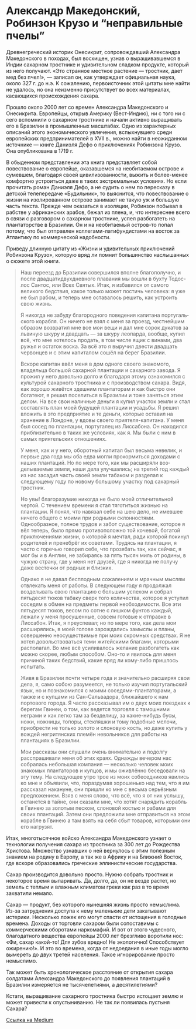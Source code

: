 # Александр Македонский, Робинзон Крузо и “неправильные пчелы”

Древнегреческий историк Онесикрит, сопровождавший Александра Македонского в походах, был восхищен, узнав о выращивавшемся в Индии сахарном тростнике и удивительном сладком продукте, который из него получают. «Это странное местное растение — тростник, дает мед без пчел!», — записал он, как утверждает официальная наука, около 327 г. до н.э. К сожалению, первоисточник этой цитаты мне найти не удалось, но она неизменно присутствует во всех материалах, касающихся происхождения сахара.

Прошло около 2000 лет со времен Александра Македонского и Онесикрита. Европейцы, открыв Америку (Вест-Индию), ни с того ни с сего вспомнили о сахарном тростнике и начали активно выращивать его в Бразилии в промышленных масштабах. Одно из характерных описаний этого экономического увлечения, вспыхнувшего среди европейских предпринимателей в XVII в., можно найти в неожиданном источнике — книге Даниэля Дефо о приключениях Робинзона Крузо. Она опубликована в 1719 г.

В обыденном представлении эта книга представляет собой повествование о европейце, оказавшемся на необитаемом острове и сумевшем, благодаря своей цивилизованности, выжить и более-менее комфортно устроиться даже в таких экстремальных условиях. Но если прочитать  роман Даниэля Дефо, а не судить о нем по пересказу в детской телепередаче «Будильник», то выяснится, что повествование о жизни на изолированном острове занимает не такую уж и большую часть текста. Прежде чем оказаться в изоляции, Робинзон побывал в рабстве у африканских арабов, бежал из плена, и, что интереснее всего в связи с разговором о сахарном тростнике, успел разбогатеть на плантаторстве в Бразилии. Он и на необитаемый остров-то попал потому, что был отправлен коллегами-латифундистами на восток за Атлантику по коммерческой надобности.

Приведу длинную цитату из «Жизни и удивительных приключений Робинзона Крузо», которую вряд ли помнит большинство наслышанных о сюжете этой книги.

> Наш переезд до Бразилии совершился вполне благополучно, и после двадцатидвухдневного плавания мы вошли в бухту Тодос-лос Сантос, или Всех Святых. Итак, я избавился от самого великого бедствия, какое только может постичь человека: я уже не был рабом, и теперь мне оста­валось решить, как устроить свою жизнь. 
> 
> Я никогда не забуду благородного поведения капитана португаль­ского корабля. Он ничего не взял с меня за проезд, честнейшим образом возвратил мне все мои вещи и дал мне сорок дукатов за львиную шкуру и двадцать — за шкуру леопарда, вообще, купил всё, что мне хотелось продать, в том числе ящик с винами, два ружья и остаток воска. За всё это я выручил двести двадцать червонцев и с этим капиталом сошёл на берег Бразилии. 
> 
> Вскоре капитан ввёл меня в дом одного своего знакомого, владельца большой сахарной плантации и сахарного завода. Я прожил у него довольно долго и благодаря этому ознакомился с культурой сахарного тростника и с производством сахара. Видя, как хорошо живётся здешним плантаторам и как быстро они богатеют, я решил поселиться в Бразилии и тоже заняться этим делом. На все свои наличные деньги я купил участок земли и стал составлять план моей будущей плантации и усадьбы. Я решил вложить в это предприятие и те деньги, которые оста­вил на хранение в Лондоне, у вдовы своего приятеля-капитана. У меня был сосед по плантации, португалец из Лиссабона. Он нахо­дился приблизительно в таких же условиях, как я. Мы были с ним в самых приятельских отношениях. 
> 
> У меня, как и у него, оборотный капитал был весьма невелик, и первые два года мы оба едва могли прокормиться доходами с наших плантаций. Но по мере того, как мы расширяли воз­делываемые земли, наши дела улучшались; на третий год каждый из нас засадил часть своей земли табаком и разделал к следующему году по новому большому участку под сахарный тростник. 
> 
> Но увы! благоразумие никогда не было моей отличительной чертой. С течением времени я стал тяготиться жизнью на плантации. Я понял, что навязал себе на шею дело, не имевшее ничего общего с моими при­ родными склонностями. Однообразное, полное трудов и забот существо­вание, которое я вёл теперь, было прямо противоположно той кочевой, богатой приключениями жизни, о которой я мечтал, ради которой покинул родителей и пренебрёг их советами. Трудясь на плантации, я часто с горечью говорил себе, что прозябать так, как сейчас, я мог бы и в Англии, не забираясь за пять тысяч миль от родины, в чужую страну, где у меня нет друзей, где я никогда не получу даже весточки от родных и близких. 
> 
> Однако я не давал бесплодным сожалениям и мрачным мыслям отвле­кать меня от работы. В следующем году я продолжал возделывать свою плантацию с большим успехом и собрал пятьдесят тюков табаку сверх того количества, которое я уступил соседям в обмен на предметы первой необходимости. Все эти пятьдесят тюков, весом по сотне с лишком фунтов каждый, лежали у меня просушенные, совсем готовые к отправке в Лиссабон. Итак, я преуспевал; но по мере того, как дела мои расширя­лись, в моей голове зарождались замыслы и планы, совершенно неосуще­ствимые при моих скромных средствах. Я не хотел довольствоваться теми житейскими благами, которыми располагал. Во мне всё усиливалось желание разбогатеть как можно скорее, любым способом. Оно-то и яви­лось для меня причиной таких бедствий, какие вряд ли кому-либо при­шлось испытать. 
> 
> Живя в Бразилии почти четыре года и значительно расширяя свои дела, я, само собою разумеется, не только изучил португальский язык, но и познакомился с моими соседями-плантаторами, а также и с купцами из Сан-Сальвадора, ближайшего к нам портового города. Я часто расска­зывал им о двух моих поездках к берегам Гвинеи, о том, как ведется торговля с тамошними неграми и как легко там за безделицу, за какие-нибудь бусы, ножи, ножницы, топоры, стекляшки и тому подобные мелочи, приобрести не только золото и слоновую кость, но даже купить у вождей негритянских племён невольников для работы на плантациях в Бразилии. 
> 
> Мои рассказы они слушали очень внимательно и подолгу расспраши­вали меня об этих краях. Однажды вечером нас собралась небольшая компания — несколько человек моих знакомых плантаторов и купцов, и мы оживлённо беседовали на эту тему. На следующее утро трое из моих собеседников явились ко мне и объявили, что, пораздумав хорошенько над тем, что я им рассказал накануне, они пришли ко мне с весьма серьёзным предложением. Взяв с меня слово, что всё, что я от них услышу, останется в тайне, они сказали мне, что хотят снарядить корабль в Гвинею за золотым песком, слоновой костью и рабами для своих план­таций. Затем они предложили мне отправиться на этом корабле в Гвинею а там взять на себя сбыт товаров, которыми они его нагрузят.

Итак, многотысячное войско Александра Македонского узнает о технологии получения сахара из тростника за 300 лет до Рождества Христова. Множество узнавших о ней вернулось с этим полезным знанием на родину в Европу, а так же в Африку и на Ближний Восток, где вскоре образовались греческие эллинистические государства.

Сахар производится довольно просто. Нужно собрать тростник и некоторое время выпаривать. Да, долго, да, он не везде растет, но земель с теплым и влажным климатом греки как раз в то время захватили немало.

Сахар — продукт, без которого нынешняя жизнь просто немыслима. Из-за затруднения доступа к нему маленькие дети закатывают истерики. Несколько ложек его могут спасти от истощения в голодные времена. Доходы от торговли сахаром были сопоставимы с коммерческими оборотами наркомафий. И вот от этого чудесного, благодатного вещества европейцы 2000 лет брезгливо воротили нос: «Фи, сахар какой-то! Для зубов вредно! Не экологично! Способствует ожирению!». И это во времена, когда от недоедания в иные годы могло вымереть до двух третей населения. Такое игнорирование просто немыслимо.

Так может быть хронологическое расстояние от открытия сахара солдатами Александра Македонского до появления плантаций в Бразилии измеряется не тысячелетиями, а десятилетиями?

Кстати, выращивание сахарного тростника быстро истощает землю и может привести к опустыниванию. Не так ли появилась пустыня Сахара?

[Ссылка на Medium](https://yababay.medium.com/%D0%B0%D0%BB%D0%B5%D0%BA%D1%81%D0%B0%D0%BD%D0%B4%D1%80-%D0%BC%D0%B0%D0%BA%D0%B5%D0%B4%D0%BE%D0%BD%D1%81%D0%BA%D0%B8%D0%B9-%D1%80%D0%BE%D0%B1%D0%B8%D0%BD%D0%B7%D0%BE%D0%BD-%D0%BA%D1%80%D1%83%D0%B7%D0%BE-%D0%B8-%D0%BD%D0%B5%D0%BF%D1%80%D0%B0%D0%B2%D0%B8%D0%BB%D1%8C%D0%BD%D1%8B%D0%B5-%D0%BF%D1%87%D0%B5%D0%BB%D1%8B-a1492ef2064c)
